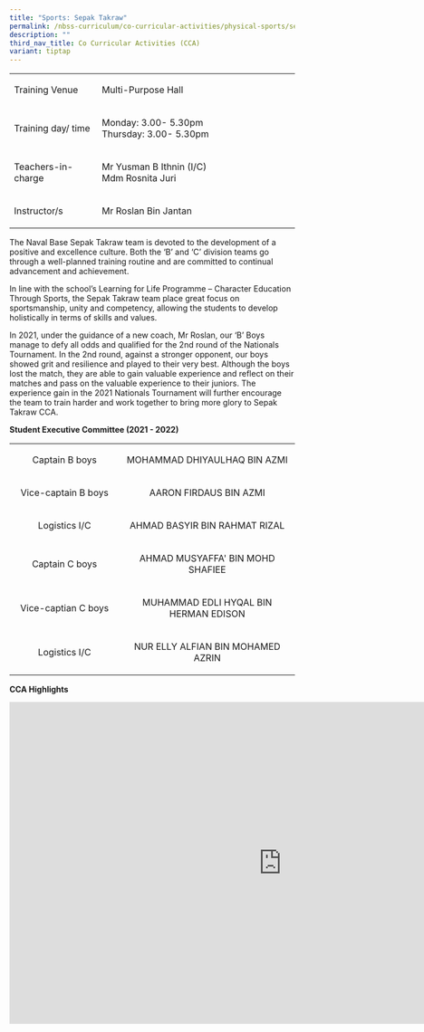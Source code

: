 ```yaml
---
title: "Sports: Sepak Takraw"
permalink: /nbss-curriculum/co-curricular-activities/physical-sports/sepak-takraw/
description: ""
third_nav_title: Co Curricular Activities (CCA)
variant: tiptap
---
```

<table width="0">
<tbody>
<tr>
<td width="161">
<p>Training Venue</p>
</td>
<td width="441">
<p>Multi-Purpose Hall</p>
</td>
</tr>
<tr>
<td width="161">
<p>Training day/ time</p>
</td>
<td width="441">
<p>Monday: 3.00- 5.30pm<br>Thursday: 3.00- 5.30pm</p>
</td>
</tr>
<tr>
<td width="161">
<p>Teachers-in-charge</p>
</td>
<td width="441">
<p>Mr Yusman B Ithnin (I/C)<br>Mdm Rosnita Juri</p>
</td>
</tr>
<tr>
<td width="161">
<p>Instructor/s</p>
</td>
<td width="441">
<p>Mr Roslan Bin Jantan</p>
</td>
</tr>
</tbody>
</table>
<p>The Naval Base Sepak Takraw team is devoted to the development of a positive and excellence culture. Both the ‘B’ and ‘C’ division teams go through a well-planned training routine and are committed to continual advancement and achievement.</p>
<p>In line with the school’s Learning for Life Programme – Character Education Through Sports, the Sepak Takraw team place great focus on sportsmanship, unity and competency, allowing the students to develop holistically in terms of skills and values.&nbsp;</p>
<p>In 2021, under the guidance of a new coach, Mr Roslan, our ‘B’ Boys manage to defy all odds and qualified for the 2nd round of the Nationals Tournament. In the 2nd round, against a stronger opponent, our boys showed grit and resilience and played to their very best. Although the boys lost the match, they are able to gain valuable experience and reflect on their matches and pass on the valuable experience to their juniors. The experience gain in the 2021 Nationals Tournament will further encourage the team to train harder and work together to bring more glory to Sepak Takraw CCA.&nbsp;</p>
<p><strong>Student Executive Committee (2021 - 2022)</strong></p>
<table>
<tbody>
<tr>
<td style="text-align: center;" width="218">
<p>Captain B boys</p>
</td>
<td style="text-align: center;" width="362">
<p>MOHAMMAD DHIYAULHAQ BIN AZMI</p>
</td>
</tr>
<tr>
<td style="text-align: center;" width="218">
<p>Vice-captain B boys</p>
</td>
<td style="text-align: center;" width="362">
<p>AARON FIRDAUS BIN AZMI</p>
</td>
</tr>
<tr>
<td style="text-align: center;" width="218">
<p>Logistics I/C</p>
</td>
<td style="text-align: center;" width="362">
<p>AHMAD BASYIR BIN RAHMAT RIZAL</p>
</td>
</tr>
<tr>
<td style="text-align: center;" width="218">
<p>Captain C boys</p>
</td>
<td style="text-align: center;" width="362">
<p>AHMAD MUSYAFFA' BIN MOHD SHAFIEE</p>
</td>
</tr>
<tr>
<td style="text-align: center;" width="218">
<p>Vice-captian C boys</p>
</td>
<td style="text-align: center;" width="362">
<p>MUHAMMAD EDLI HYQAL BIN HERMAN EDISON</p>
</td>
</tr>
<tr>
<td style="text-align: center;" width="218">
<p>Logistics I/C</p>
</td>
<td style="text-align: center;" width="362">
<p>NUR ELLY ALFIAN BIN MOHAMED AZRIN</p>
</td>
</tr>
</tbody>
</table>
<p><strong>CCA Highlights</strong></p>
<iframe src="https://docs.google.com/presentation/d/e/2PACX-1vToiXbinKAJ4YMKyTKdwIwhspPRP6GGUnjNuhdUZ_FYktR1l9rZ4KFC2inR0y34_JZH6bypGVjhhsvK/embed?start=false&amp;loop=false&amp;delayms=10000" frameborder="0" width="960" height="569" allowfullscreen="true"></iframe>